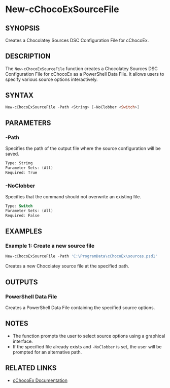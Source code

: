 # New-cChocoExSourceFile

## SYNOPSIS
Creates a Chocolatey Sources DSC Configuration File for cChocoEx.

## DESCRIPTION
The `New-cChocoExSourceFile` function creates a Chocolatey Sources DSC Configuration File for cChocoEx as a PowerShell Data File. It allows users to specify various source options interactively.

## SYNTAX

```powershell
New-cChocoExSourceFile -Path <String> [-NoClobber <Switch>]
```

## PARAMETERS

### -Path
Specifies the path of the output file where the source configuration will be saved.

```powershell
Type: String
Parameter Sets: (All)
Required: True
```

### -NoClobber
Specifies that the command should not overwrite an existing file.

```powershell
Type: Switch
Parameter Sets: (All)
Required: False
```

## EXAMPLES

### Example 1: Create a new source file
```powershell
New-cChocoExSourceFile -Path 'C:\ProgramData\cChocoEx\sources.psd1'
```

Creates a new Chocolatey source file at the specified path.

## OUTPUTS

### PowerShell Data File
Creates a PowerShell Data File containing the specified source options.

## NOTES
- The function prompts the user to select source options using a graphical interface.
- If the specified file already exists and `-NoClobber` is set, the user will be prompted for an alternative path.

## RELATED LINKS
- [cChocoEx Documentation](https://github.com/jyonke/cChocoEx) 
